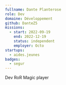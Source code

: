 ```yaml
---
fullname: Dante Planterose
role: Dev
domaine: Développement
github: DanteZ5
missions:
  - start: 2022-09-19
    end: 2022-12-19
    status: independent
    employer: Octo
startups:
  - aides.jeunes
badges:
  - segur
---
```


Dev RoR
Magic player
